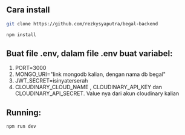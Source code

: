 ## Cara install

```bash
git clone https://github.com/rezkysyaputra/begal-backend
```

```bash
npm install
```

## Buat file .env, dalam file .env buat variabel:

1. PORT=3000
2. MONGO_URI="link mongodb kalian, dengan nama db begal"
3. JWT_SECRET=isinyaterserah
4. CLOUDINARY_CLOUD_NAME , CLOUDINARY_API_KEY dan CLOUDINARY_API_SECRET. Value nya dari akun cloudinary kalian

## Running:

```bash
npm run dev
```
